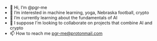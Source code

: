 - 👋 Hi, I’m @pgr-me
- 👀 I’m interested in machine learning, yoga, Nebraska football, crypto
- 🌱 I’m currently learning about the fundamentals of AI
- 💞️ I suppose I'm looking to collaborate on projects that combine AI and crypto
- 📫 How to reach me pgr-me@protonmail.com

<!---
pgr-me/pgr-me is a ✨ special ✨ repository because its `README.md` (this file) appears on your GitHub profile.
You can click the Preview link to take a look at your changes.
--->
